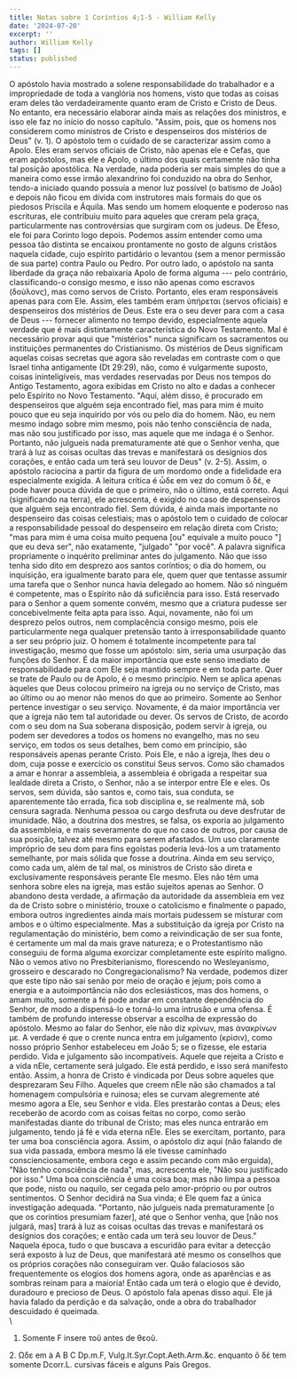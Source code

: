 ```yaml
---
title: Notas sobre 1 Coríntios 4;1-5 - William Kelly
date: '2024-07-20'
excerpt: ''
author: William Kelly
tags: []
status: published
---
```

O apóstolo havia mostrado a solene responsabilidade do trabalhador e a
impropriedade de toda a vanglória nos homens, visto que todas as coisas
eram deles tão verdadeiramente quanto eram de Cristo e Cristo de Deus.
No entanto, era necessário elaborar ainda mais as relações dos
ministros, e isso ele faz no início do nosso capítulo. \"Assim, pois,
que os homens nos considerem como ministros de Cristo e despenseiros dos
mistérios de Deus\" (v. 1). O apóstolo tem o cuidado de se caracterizar
assim como a Apolo. Eles eram servos oficiais de Cristo, não apenas ele
e Cefas, que eram apóstolos, mas ele e Apolo, o último dos quais
certamente não tinha tal posição apostólica. Na verdade, nada poderia
ser mais simples do que a maneira como esse irmão alexandrino foi
conduzido na obra do Senhor, tendo-a iniciado quando possuía a menor luz
possível (o batismo de João) e depois não ficou em dívida com
instrutores mais formais do que os piedosos Priscila e Áquila. Mas sendo
um homem eloquente e poderoso nas escrituras, ele contribuiu muito para
aqueles que creram pela graça, particularmente nas controvérsias que
surgiram com os judeus. De Éfeso, ele foi para Corinto logo depois.
Podemos assim entender como uma pessoa tão distinta se encaixou
prontamente no gosto de alguns cristãos naquela cidade, cujo espírito
partidário o levantou (sem a menor permissão de sua parte) contra Paulo
ou Pedro. Por outro lado, o apóstolo na santa liberdade da graça não
rebaixaria Apolo de forma alguma --- pelo contrário, classificando-o
consigo mesmo, e isso não apenas como escravos (δοὑλονς), mas como
servos de Cristo. Portanto, eles eram responsáveis apenas para com Ele.
Assim, eles também eram ὑπήρεται (servos oficiais) e despenseiros dos
mistérios de Deus. Este era o seu dever para com a casa de Deus ---
fornecer alimento no tempo devido, especialmente aquela verdade que é
mais distintamente característica do Novo Testamento. Mal é necessário
provar aqui que \"mistérios\" nunca significam os sacramentos ou
instituições permanentes do Cristianismo. Os mistérios de Deus
significam aquelas coisas secretas que agora são reveladas em contraste
com o que Israel tinha antigamente (Dt 29:29), não, como é vulgarmente
suposto, coisas ininteligíveis, mas verdades reservadas por Deus nos
tempos do Antigo Testamento, agora exibidas em Cristo no alto e dadas a
conhecer pelo Espírito no Novo Testamento. \"Aqui, além disso, é
procurado em despenseiros que alguém seja encontrado fiel, mas para mim
é muito pouco que eu seja inquirido por vós ou pelo dia do homem. Não,
eu nem mesmo indago sobre mim mesmo, pois não tenho consciência de nada,
mas não sou justificado por isso, mas aquele que me indaga é o Senhor.
Portanto, não julgueis nada prematuramente até que o Senhor venha, que
trará à luz as coisas ocultas das trevas e manifestará os desígnios dos
corações, e então cada um terá seu louvor de Deus\" (v. 2-5). Assim, o
apóstolo raciocina a partir da figura de um mordomo onde a fidelidade
era especialmente exigida. A leitura crítica é ὦδε em vez do comum ὃ δέ,
e pode haver pouca dúvida de que o primeiro, não o último, está correto.
Aqui (significando na terra), ele acrescenta, é exigido no caso de
despenseiros que alguém seja encontrado fiel. Sem dúvida, é ainda mais
importante no despenseiro das coisas celestiais; mas o apóstolo tem o
cuidado de colocar a responsabilidade pessoal do despenseiro em relação
direta com Cristo; \"mas para mim é uma coisa muito pequena \[ou\"
equivale a muito pouco \"\] que eu deva ser\", não exatamente,
\"julgado\" \"por você\". A palavra significa propriamente o inquérito
preliminar antes do julgamento. Não que isso tenha sido dito em desprezo
aos santos coríntios; o dia do homem, ou inquisição, era igualmente
barato para ele, quem quer que tentasse assumir uma tarefa que o Senhor
nunca havia delegado ao homem. Não só ninguém é competente, mas o
Espírito não dá suficiência para isso. Está reservado para o Senhor a
quem somente convém, mesmo que a criatura pudesse ser concebivelmente
feita apta para isso. Aqui, novamente, não foi um desprezo pelos outros,
nem complacência consigo mesmo, pois ele particularmente nega qualquer
pretensão tanto à irresponsabilidade quanto a ser seu próprio juiz. O
homem é totalmente incompetente para tal investigação, mesmo que fosse
um apóstolo: sim, seria uma usurpação das funções do Senhor. É da maior
importância que este senso imediato de responsabilidade para com Ele
seja mantido sempre e em toda parte. Quer se trate de Paulo ou de Apolo,
é o mesmo princípio. Nem se aplica apenas àqueles que Deus colocou
primeiro na igreja ou no serviço de Cristo, mas ao último ou ao menor
não menos do que ao primeiro. Somente ao Senhor pertence investigar o
seu serviço. Novamente, é da maior importância ver que a igreja não tem
tal autoridade ou dever. Os servos de Cristo, de acordo com o seu dom na
Sua soberana disposição, podem servir à igreja, ou podem ser devedores a
todos os homens no evangelho, mas no seu serviço, em todos os seus
detalhes, bem como em princípio, são responsáveis apenas perante Cristo.
Pois Ele, e não a igreja, lhes deu o dom, cuja posse e exercício os
constitui Seus servos. Como são chamados a amar e honrar a assembleia, a
assembleia é obrigada a respeitar sua lealdade direta a Cristo, o
Senhor, não a se interpor entre Ele e eles. Os servos, sem dúvida, são
santos e, como tais, sua conduta, se aparentemente tão errada, fica sob
disciplina e, se realmente má, sob censura sagrada. Nenhuma pessoa ou
cargo desfruta ou deve desfrutar de imunidade. Não, a doutrina dos
mestres, se falsa, os exporia ao julgamento da assembleia, e mais
severamente do que no caso de outros, por causa de sua posição, talvez
até mesmo para serem afastados. Um uso claramente impróprio de seu dom
para fins egoístas poderia levá-los a um tratamento semelhante, por mais
sólida que fosse a doutrina. Ainda em seu serviço, como cada um, além de
tal mal, os ministros de Cristo são direta e exclusivamente responsáveis
perante Ele mesmo. Eles não têm uma senhora sobre eles na igreja, mas
estão sujeitos apenas ao Senhor. O abandono desta verdade, a afirmação
da autoridade da assembleia em vez da de Cristo sobre o ministério,
trouxe o catolicismo e finalmente o papado, embora outros ingredientes
ainda mais mortais pudessem se misturar com ambos e o último
especialmente. Mas a substituição da igreja por Cristo na regulamentação
do ministério, bem como a reivindicação de ser sua fonte, é certamente
um mal da mais grave natureza; e o Protestantismo não conseguiu de forma
alguma exorcizar completamente este espírito maligno. Não o vemos ativo
no Presbiterianismo, florescendo no Wesleyanismo, grosseiro e descarado
no Congregacionalismo? Na verdade, podemos dizer que este tipo não sai
senão por meio de oração e jejum; pois como a energia e a
autoimportância não dos eclesiásticos, mas dos homens, o amam muito,
somente a fé pode andar em constante dependência do Senhor, de modo a
dispensá-lo e torná-lo uma intrusão e uma ofensa. É também de profundo
interesse observar a escolha de expressão do apóstolo. Mesmo ao falar do
Senhor, ele não diz κρίνων, mas ἀνακρίνων με. A verdade é que o crente
nunca entra em julgamento (κρἰσιν), como nosso próprio Senhor
estabeleceu em João 5; se o fizesse, ele estaria perdido. Vida e
julgamento são incompatíveis. Aquele que rejeita a Cristo e a vida nEle,
certamente será julgado. Ele está perdido, e isso será manifesto então.
Assim, a honra de Cristo é vindicada por Deus sobre aqueles que
desprezaram Seu Filho. Aqueles que creem nEle não são chamados a tal
homenagem compulsória e ruinosa; eles se curvam alegremente até mesmo
agora a Ele, seu Senhor e vida. Eles prestarão contas a Deus; eles
receberão de acordo com as coisas feitas no corpo, como serão
manifestadas diante do tribunal de Cristo; mas eles nunca entrarão em
julgamento, tendo já fé e vida eterna nEle. Eles se exercitam, portanto,
para ter uma boa consciência agora. Assim, o apóstolo diz aqui (não
falando de sua vida passada, embora mesmo lá ele tivesse caminhado
conscienciosamente, embora cego e assim pecando com mão erguida), \"Não
tenho consciência de nada\", mas, acrescenta ele, \"Não sou justificado
por isso.\" Uma boa consciência é uma coisa boa; mas não limpa a pessoa
que pode, nisto ou naquilo, ser cegada pelo amor-próprio ou por outros
sentimentos. O Senhor decidirá na Sua vinda; é Ele quem faz a única
investigação adequada. \"Portanto, não julgueis nada prematuramente \[o
que os coríntios presumiam fazer\], até que o Senhor venha, que \[não
nos julgará, mas\] trará à luz as coisas ocultas das trevas e
manifestará os desígnios dos corações; e então cada um terá seu louvor
de Deus.\" Naquela época, tudo o que buscava a escuridão para evitar a
detecção será exposto à luz de Deus, que manifestará até mesmo os
conselhos que os próprios corações não conseguiram ver. Quão falaciosos
são frequentemente os elogios dos homens agora, onde as aparências e as
sombras reinam para a maioria! Então cada um terá o elogio que é devido,
duradouro e precioso de Deus. O apóstolo fala apenas disso aqui. Ele já
havia falado da perdição e da salvação, onde a obra do trabalhador
descuidado é queimada.\
\
1. Somente F insere τοῦ antes de θεοῦ.

2\. Ωδε em à A B C Dp.m.F, Vulg.It.Syr.Copt.Aeth.Arm.&c. enquanto ὄ δέ
tem somente Dcorr.L. cursivas fáceis e alguns Pais Gregos.
